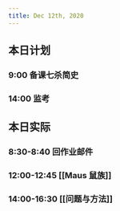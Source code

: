 ```yaml
---
title: Dec 12th, 2020
---
```


## 本日计划
### 9:00 备课七杀简史
### 14:00 监考
## 本日实际
### 8:30-8:40 回作业邮件
### 12:00-12:45 [[Maus 鼠族]]
### 14:00-16:30 [[问题与方法]]
### 
